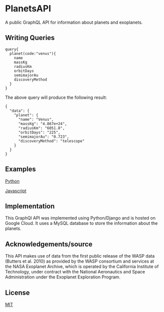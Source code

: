 # PlanetsAPI

A public GraphQL API for information about planets and exoplanets.

## Writing Queries

```
query{
  planet(code:"venus"){
    name
    massKg
    radiusKm
    orbitDays
    semimajorAu
    discoveryMethod
  }
}
```

The above query will produce the following result:

```
{
  "data": {
    "planet": {
      "name": "Venus",
      "massKg": "4.867e+24",
      "radiusKm": "6051.8",
      "orbitDays": "225",
      "semimajorAu": "0.723",
      "discoveryMethod": "telescope"
    }
  }
}
```

## Examples

[Python](https://github.com/ZaneTurner/PlanetsAPI/blob/master/Examples/AccessPlanetByID.py)

[Javascript](https://github.com/ZaneTurner/PlanetsAPI/blob/master/Examples/javascript-example.js)

## Implementation

This GraphQl API was implemented using Python/Django and is hosted on Google Cloud. It uses a MySQL database to store the information about the planets. 

## Acknowledgements/source

This API makes use of data from the first public release of the WASP data (Butters et al. 2010) as provided by the WASP consortium and services at the NASA Exoplanet Archive, which is operated by the California Institute of Technology, under contract with the National Aeronautics and Space Administration under the Exoplanet Exploration Program.

## License

[MIT](https://github.com/ZaneTurner/PlanetsAPI/blob/master/LICENSE)

